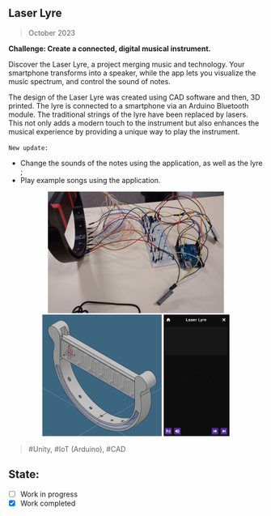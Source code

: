 ## Laser Lyre

> October 2023

**Challenge: Create a connected, digital musical instrument.**

Discover the Laser Lyre, a project merging music and technology. Your smartphone transforms into a speaker, while the app lets you visualize the music spectrum, and control the sound of notes.

The design of the Laser Lyre was created using CAD software and then, 3D printed. The lyre is connected to a smartphone via an Arduino Bluetooth module. The traditional strings of the lyre have been replaced by lasers. This not only adds a modern touch to the instrument but also enhances the musical experience by providing a unique way to play the instrument.

`New update:`

- Change the sounds of the notes using the application, as well as the lyre ;
- Play example songs using the application.

<p align="center">
  <img height="240" alt="Laser Lyre" src="assets/Electric_Circuit.png">
  <img height="240" alt="Laser Lyre" src="assets/Laser_Lyre_3D.png">
  <img height="240" alt="Laser Lyre" src="assets/Laser_Lyre_App.png">
</p>

> #Unity, #IoT (Arduino), #CAD

## State:
- [ ] Work in progress
- [X] Work completed